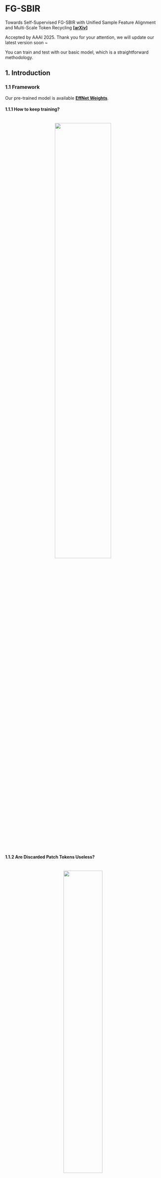 # FG-SBIR
Towards Self-Supervised FG-SBIR with Unified Sample Feature Alignment and Multi-Scale Token Recycling [**[arXiv]**](https://arxiv.org/pdf/2406.11551)

Accepted by AAAI 2025. Thank you for your attention, we will update our latest version soon ~

You can train and test with our basic model, which is a straightforward methodology.

## 1. Introduction

### 1.1 Framework

Our pre-trained model is available [**EffNet Weights**](https://drive.google.com/drive/folders/1q9ZBhmFUC4NdkF-uRvgiArvxWUVPSo_x).

#### 1.1.1 How to keep training? 

<br>

<div align=center><img src="./figs/acc.png" width = 60%></div>

<be>

#### 1.1.2 Are Discarded Patch Tokens Useless?

<br>

<div align=center><img src="./figs/var.png" width = 50%></div>

<br>

### 1.2 Clothes-V1

<div align=center><img src="./figs/dataset.png" width = 80%></div>

<br>

The Clothes-V1 is a newly proposed FG-SBIR dataset that aims to facilitate the search for fashion clothing materials by fashion designers. It is also filling the gap in professional fashion clothing datasets in this field. Its multi-level quality can be valuable for other computer vision tasks as well (including FG-SBIR, image generation, image translation, and fashion-related research).

The dataset consists of 1200 sketches and 500 corresponding images, which were split into training and test set with ratios of 925 (380) and 275 (120), respectively.

The sketches were drawn by four professional designers and three junior designers, and the sketches are named using the format **xxxxx_0x.png**, where **xxxxx.png** denotes the corresponding image, and **_0x** denotes the designer (e.g., sketch **00066_01.png** and **00066_06.png** correspond to image **00066.png** and were drawn by designers **01** and **06**, respectively). 

For more details, you can download the [**Clothes-V1**](https://drive.google.com/drive/folders/1630UOV7AFPd2BwjgmZHz8igFAZ68mvnR).

### 1.3 Train model

```bash
./src/datasets/YourDatasetName/
  trainA (sketch simples for training)/
    00001_01.png
    00001_02.png
    00001_03.png
    ...
    00666_01.png
    00666_02.png
    ...
  trainB (image simples for training)/
    00001.png
    ...
    00666.png
    ...
  testA (sketch simples for test)/
    ...
  testB (image simples for test)/
    ...
```

- Download the above data, or you can also customize your own dataset according to the above dataset naming format.
- Put the dataset into (./src/datasets/) directory.
- You can adjust the parameters of the model according to your needs.
- Use the following command for model training :

```
cd ./src

python train_main.py --dataset ClothesV1
```

### 1.4 Evaluate model

- Modify the path of the training model and use the following command :

```
python FG_SBIR.py
```

## 2. Experimental Results

### 2.1 On our Clothes-V1 dataset

| Methods | Acc.@1 | Acc.@5 | Acc.@10 |
|:--------:|:--------:|:--------:|:--------:|
| Triplet-SN (CVPR 2016) | 64.36 | 85.82 | 92.73 |
| Triplet-Att-SN (ICCV 2017) | 70.18 | 83.64 | 91.64 |
| B-Siamese (BMVC 2020) | 84.73 | 97.82 | **99.27** | 
| OnTheFly (CVPR 2020) | 63.27 | 90.18 | 92.73 |
| EUPS-SBIR (CVPR 2023) | 89.47 | 94.73 | 97.36 |
| **ARNet Basic** | **94.12** | **98.91** | **99.27**  |
| **ARNet+MSTR (Full)** | **95.27** | **98.55** | **99.27**  |

### 2.2 On QMUL-Chair-V2 and QMUL-Shoe-V2 datasets

<div align=left>

| Methods | Acc.@1 | Acc.@5 | Acc.@10 | Acc.@1 | Acc.@5 | Acc.@10 |
|:--------:|:--------:|:--------:|:--------:|:--------:|:--------:|:--------:|
| Triplet-SN (CVPR 2016) | 33.75 | 65.94 | 79.26 | 18.62 | 43.09 | 59.31 |
| Triplet-Att-SN (ICCV 2017) | 37.15 | 67.80 | 82.97 | 22.67 | 51.20 | 65.02 |
| B-Siamese (BMVC 2020) | 40.56 | 71.83 | 85.76 | 20.12 | 48.95 | 63.81 |
| CMHM-SBIR (BMVC 2020) | 51.70 | 80.50 | 88.85 | 29.28 | 59.76 | 74.62 |
| OnTheFly (CVPR 2020) | 39.01 | 75.85 | 87.00 | 35.91 | 66.78 | 78.54 |
| SketchAA (ICCV 2021) | 52.89 | - | 94.88 | 32.22 | - | 79.63 |
| Semi-Sup (CVPR 2021) | 60.20 | 78.10 | 90.81 | 39.10 | 69.90 | **87.50** |
| StyleMeUp (CVPR 2021) | 62.86 | 79.60 | 91.14 | 36.47 | 68.10 | 81.83 |
| Adpt-SBIR (ECCV 2022) | - | - | - | 38.30 | **76.60** | - |
| Part-SBIR (CVPR 2022) | 63.30 | 79.70 | - | 39.90 | 68.20 | 82.90 |
| NT-SBIR (CVPR 2022) | 64.80 | 79.10 | - | 43.70 | 74.90 | - |
| EUPS-SBIR (CVPR 2023) | 71.22 | 80.10 | 92.18 | **44.18** | 70.80 | 84.68 |
| **ARNet Basic** | **73.31** | **93.24** | **97.15** | 40.11 | 67.54 | 79.29 |
| **ARNet+MSTR (Full)** | **75.45** | **94.66** | **97.87** | 42.91 | 72.95 | 81.72 |

</div>

## 3. Results Visualization

### 3.1 Retrieval Performance

#### 3.1.1 On QMUL-Shoe-V2

<div align=left><img src="./figs/Re_Shoe.png" width = 50%></div>

#### 3.1.2 On QMUL-Chair-V2

<div align=left><img src="./figs/Re_Chair.png" width = 50%></div>

#### 3.1.3 On Clothes-V1

<div align=left><img src="./figs/Re_Clothes.png" width = 50%></div>



### 3.2 Feature Embedding (T-SNE)

#### 3.2.1 On QMUL-Shoe-V2

<div align=left><img src="./figs/TSNE_Shoe.png" width = 60%></div>

#### 3.2.2 On QMUL-Chair-V2

<div align=left><img src="./figs/TSNE_Chair.png" width = 60%></div>

#### 3.2.3 On Clothes-V1

<div align=left><img src="./figs/TSNE_Clothes.png" width = 60%></div>



### 3.3 Average Attention Distance

<div align=left><img src="./figs/distance.png" width = 66%></div>


<br>

## 3. Reference
If you find our code or dataset useful for your research, please cite our work. Thank you. 🥰🥰
```yaml
@article{jiang2024simple,
  title={Simple Yet Efficient: Towards Self-Supervised FG-SBIR with Unified Sample Feature Alignment},
  author={Jiang, Jianan and Wu, Di and Jiang, Zhilin and Yu, Weiren},
  journal={arXiv preprint arXiv:2406.11551},
  year={2024}
}
```

<br>
<br>
